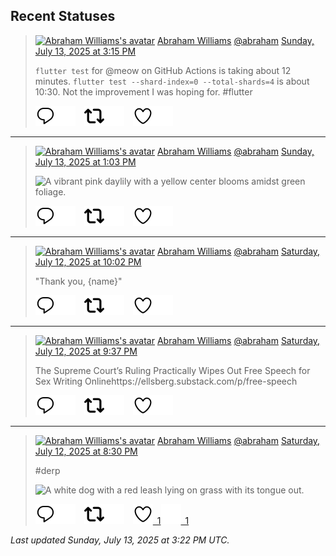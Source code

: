 ## Recent Statuses

> <a href="https://indieweb.social/@abraham"><img alt="Abraham Williams's avatar" src="https://cdn.masto.host/indiewebsocial/accounts/avatars/109/292/540/382/343/163/original/d00f2e03ce9c85b1.jpg" height="24" width="24" ></a> [Abraham Williams](https://indieweb.social/@abraham) [@abraham](https://indieweb.social/@abraham) [Sunday, July 13, 2025 at 3:15 PM](https://indieweb.social/@abraham/114846579319799207)
>
> `flutter test` for @meow on GitHub Actions is taking about 12 minutes. `flutter test --shard-index=0 --total-shards=4` is about 10:30. Not the improvement I was hoping for. #flutter
>
> [![Reply](./images/reply_light.svg#gh-light-mode-only "Reply")](https://indieweb.social/@abraham/114846579319799207#gh-light-mode-only)[![Reply](./images/reply.svg#gh-dark-mode-only "Reply")](https://indieweb.social/@abraham/114846579319799207#gh-dark-mode-only)&emsp;[![Boost](./images/retweet_light.svg#gh-light-mode-only "Boost")](https://indieweb.social/@abraham/114846579319799207#gh-light-mode-only)[![Boost](./images/retweet.svg#gh-dark-mode-only "Boost")](https://indieweb.social/@abraham/114846579319799207#gh-dark-mode-only)&emsp;[![Favorite](./images/like_light.svg#gh-light-mode-only "Favorite")](https://indieweb.social/@abraham/114846579319799207#gh-light-mode-only)[![Favorite](./images/like.svg#gh-dark-mode-only "Favorite")](https://indieweb.social/@abraham/114846579319799207#gh-dark-mode-only)


---

> <a href="https://indieweb.social/@abraham"><img alt="Abraham Williams's avatar" src="https://cdn.masto.host/indiewebsocial/accounts/avatars/109/292/540/382/343/163/original/d00f2e03ce9c85b1.jpg" height="24" width="24" ></a> [Abraham Williams](https://indieweb.social/@abraham) [@abraham](https://indieweb.social/@abraham) [Sunday, July 13, 2025 at 1:03 PM](https://indieweb.social/@abraham/114846058528069055)
>
> 
>
> ![A vibrant pink daylily with a yellow center blooms amidst green foliage.](https://cdn.masto.host/indiewebsocial/media_attachments/files/114/846/058/055/715/504/original/69d15f112d93b6dc.jpg)
>
> [![Reply](./images/reply_light.svg#gh-light-mode-only "Reply")](https://indieweb.social/@abraham/114846058528069055#gh-light-mode-only)[![Reply](./images/reply.svg#gh-dark-mode-only "Reply")](https://indieweb.social/@abraham/114846058528069055#gh-dark-mode-only)&emsp;[![Boost](./images/retweet_light.svg#gh-light-mode-only "Boost")](https://indieweb.social/@abraham/114846058528069055#gh-light-mode-only)[![Boost](./images/retweet.svg#gh-dark-mode-only "Boost")](https://indieweb.social/@abraham/114846058528069055#gh-dark-mode-only)&emsp;[![Favorite](./images/like_light.svg#gh-light-mode-only "Favorite")](https://indieweb.social/@abraham/114846058528069055#gh-light-mode-only)[![Favorite](./images/like.svg#gh-dark-mode-only "Favorite")](https://indieweb.social/@abraham/114846058528069055#gh-dark-mode-only)


---

> <a href="https://indieweb.social/@abraham"><img alt="Abraham Williams's avatar" src="https://cdn.masto.host/indiewebsocial/accounts/avatars/109/292/540/382/343/163/original/d00f2e03ce9c85b1.jpg" height="24" width="24" ></a> [Abraham Williams](https://indieweb.social/@abraham) [@abraham](https://indieweb.social/@abraham) [Saturday, July 12, 2025 at 10:02 PM](https://indieweb.social/@abraham/114842516205984909)
>
> &quot;Thank you, {name}&quot;
>
> [![Reply](./images/reply_light.svg#gh-light-mode-only "Reply")](https://indieweb.social/@abraham/114842516205984909#gh-light-mode-only)[![Reply](./images/reply.svg#gh-dark-mode-only "Reply")](https://indieweb.social/@abraham/114842516205984909#gh-dark-mode-only)&emsp;[![Boost](./images/retweet_light.svg#gh-light-mode-only "Boost")](https://indieweb.social/@abraham/114842516205984909#gh-light-mode-only)[![Boost](./images/retweet.svg#gh-dark-mode-only "Boost")](https://indieweb.social/@abraham/114842516205984909#gh-dark-mode-only)&emsp;[![Favorite](./images/like_light.svg#gh-light-mode-only "Favorite")](https://indieweb.social/@abraham/114842516205984909#gh-light-mode-only)[![Favorite](./images/like.svg#gh-dark-mode-only "Favorite")](https://indieweb.social/@abraham/114842516205984909#gh-dark-mode-only)


---

> <a href="https://indieweb.social/@abraham"><img alt="Abraham Williams's avatar" src="https://cdn.masto.host/indiewebsocial/accounts/avatars/109/292/540/382/343/163/original/d00f2e03ce9c85b1.jpg" height="24" width="24" ></a> [Abraham Williams](https://indieweb.social/@abraham) [@abraham](https://indieweb.social/@abraham) [Saturday, July 12, 2025 at 9:37 PM](https://indieweb.social/@abraham/114842418968253072)
>
> The Supreme Court’s Ruling Practically Wipes Out Free Speech for Sex Writing Onlinehttps://ellsberg.substack.com/p/free-speech
>
> [![Reply](./images/reply_light.svg#gh-light-mode-only "Reply")](https://indieweb.social/@abraham/114842418968253072#gh-light-mode-only)[![Reply](./images/reply.svg#gh-dark-mode-only "Reply")](https://indieweb.social/@abraham/114842418968253072#gh-dark-mode-only)&emsp;[![Boost](./images/retweet_light.svg#gh-light-mode-only "Boost")](https://indieweb.social/@abraham/114842418968253072#gh-light-mode-only)[![Boost](./images/retweet.svg#gh-dark-mode-only "Boost")](https://indieweb.social/@abraham/114842418968253072#gh-dark-mode-only)&emsp;[![Favorite](./images/like_light.svg#gh-light-mode-only "Favorite")](https://indieweb.social/@abraham/114842418968253072#gh-light-mode-only)[![Favorite](./images/like.svg#gh-dark-mode-only "Favorite")](https://indieweb.social/@abraham/114842418968253072#gh-dark-mode-only)


---

> <a href="https://indieweb.social/@abraham"><img alt="Abraham Williams's avatar" src="https://cdn.masto.host/indiewebsocial/accounts/avatars/109/292/540/382/343/163/original/d00f2e03ce9c85b1.jpg" height="24" width="24" ></a> [Abraham Williams](https://indieweb.social/@abraham) [@abraham](https://indieweb.social/@abraham) [Saturday, July 12, 2025 at 8:30 PM](https://indieweb.social/@abraham/114842157282161243)
>
> #derp
>
> ![A white dog with a red leash lying on grass with its tongue out.](https://cdn.masto.host/indiewebsocial/media_attachments/files/114/842/157/186/950/203/original/e97d9fef12271573.jpg)
>
> [![Reply](./images/reply_light.svg#gh-light-mode-only "Reply")](https://indieweb.social/@abraham/114842157282161243#gh-light-mode-only)[![Reply](./images/reply.svg#gh-dark-mode-only "Reply")](https://indieweb.social/@abraham/114842157282161243#gh-dark-mode-only)&emsp;[![Boost](./images/retweet_light.svg#gh-light-mode-only "Boost")](https://indieweb.social/@abraham/114842157282161243#gh-light-mode-only)[![Boost](./images/retweet.svg#gh-dark-mode-only "Boost")](https://indieweb.social/@abraham/114842157282161243#gh-dark-mode-only)&emsp;[![Favorite](./images/like_light.svg#gh-light-mode-only "Favorite")&ensp;1](https://indieweb.social/@abraham/114842157282161243#gh-light-mode-only)[![Favorite](./images/like.svg#gh-dark-mode-only "Favorite")&ensp;1](https://indieweb.social/@abraham/114842157282161243#gh-dark-mode-only)


_Last updated Sunday, July 13, 2025 at 3:22 PM UTC._

